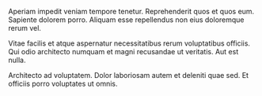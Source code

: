 Aperiam impedit veniam tempore tenetur. Reprehenderit quos et quos eum. Sapiente dolorem porro. Aliquam esse repellendus non eius doloremque rerum vel.
 Vitae facilis et atque aspernatur necessitatibus rerum voluptatibus officiis. Qui odio architecto numquam et magni recusandae ut veritatis. Aut est nulla.
 Architecto ad voluptatem. Dolor laboriosam autem et deleniti quae sed. Et officiis porro voluptates ut omnis.